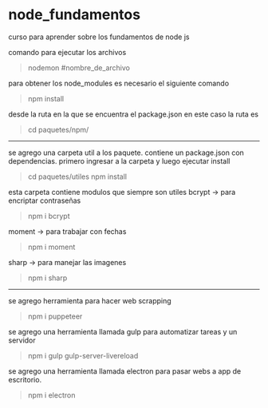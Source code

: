 # node_fundamentos

curso para aprender sobre los fundamentos de node js

comando para ejecutar los archivos

> nodemon #nombre_de_archivo

para obtener los node_modules es necesario el siguiente comando

> npm install

desde la ruta en la que se encuentra el package.json en este caso la ruta es

> cd paquetes/npm/

---

se agrego una carpeta util a los paquete. contiene un package.json con dependencias.
primero ingresar a la carpeta y luego ejecutar install

> cd paquetes/utiles
> npm install

esta carpeta contiene modulos que siempre son utiles
bcrypt -> para encriptar contraseñas

> npm i bcrypt

moment -> para trabajar con fechas

> npm i moment

sharp -> para manejar las imagenes

> npm i sharp

---

se agrego herramienta para hacer web scrapping

> npm i puppeteer

se agrego una herramienta llamada gulp para automatizar tareas y un servidor

> npm i gulp gulp-server-livereload

se agrego una herramienta llamada electron para pasar webs a app de escritorio.

> npm i electron
